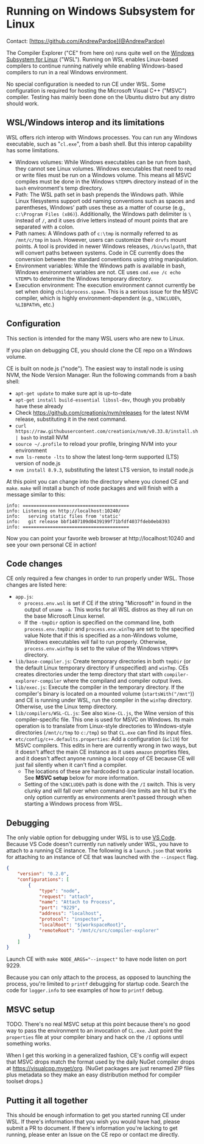 # Running on Windows Subsystem for Linux

Contact: [https://github.com/AndrewPardoe](@AndrewPardoe)

The Compiler Explorer ("CE" from here on) runs quite well on the [Windows Subsystem for Linux](https://docs.microsoft.com/en-us/windows/wsl/faq) ("WSL"). Running on WSL enables Linux-based compilers to continue running natively while enabling Windows-based compilers to run in a real Windows environment. 

No special configuration is needed to run CE under WSL. Some configuration is required for hosting the Microsoft Visual C++ ("MSVC") compiler. Testing has mainly been done on the Ubuntu distro but any distro should work.

## WSL/Windows interop and its limitations
WSL offers rich interop with Windows processes. You can run any Windows executable, such as "`cl.exe`", from a bash shell. But this interop capability has some limitations. 
- Windows volumes: While Windows executables can be run from bash, they cannot see Linux volumes. Windows executables that need to read or write files must be run on a Windows volume. This means all MSVC compiles must be done in the Windows `%TEMP%` directory instead of in the `bash` environment's temp directory. 
- Path: The WSL path set in bash prepends the Windows path. While Linux filesystems support odd naming conventions such as spaces and parentheses, Windows' path uses these as a matter of course (e.g., `c:\Program Files (x86)`). Additionally, the Windows path delimiter is `\` instead of `/`, and it uses drive letters instead of mount points that are separated with a colon. 
- Path names: A Windows path of `c:\tmp` is normally referred to as `/mnt/c/tmp` in `bash`. However, users can customize their `drvfs` mount points. A tool is provided in newer Windows releases, `/bin/wslpath`, that will convert paths between systems. Code in CE currently does the conversion between the standard conventions using string manipulation. 
- Environment variables: While the Windows path is available in bash, Windows environment variables are not. CE uses `cmd.exe /c echo %TEMP%` to determine the Windows temporary directory.
- Execution environment: The execution environment cannot currently be set when doing `childprocess.spawn`. This is a serious issue for the MSVC compiler, which is highly environment-dependent (e.g., `%INCLUDE%`, `%LIBPATH%`, etc.)

## Configuration
This section is intended for the many WSL users who are new to Linux. 

If you plan on debugging CE, you should clone the CE repo on a Windows volume.

CE is built on node.js ("node"). The easiest way to install node is using NVM, the Node Version Manager. Run the following commands from a bash shell:
- `apt-get update` to make sure apt is up-to-date
- `apt-get install build-essential libssl-dev`, though you probably have these already
- Check https://github.com/creationix/nvm/releases for the latest NVM release, substituting it in the next command.
- `curl https://raw.githubusercontent.com/creationix/nvm/v0.33.8/install.sh | bash` to install NVM
- `source ~/.profile` to reload your profile, bringing NVM into your environment
- `nvm ls-remote -lts` to show the latest long-term supported (LTS) version of node.js
- `nvm install 8.9.3`, substituting the latest LTS version, to install node.js

At this point you can change into the directory where you cloned CE and `make`. `make` will install a bunch of node packages and will finish with a message similar to this:

```
info: =======================================
info: Listening on http://localhost:10240/
info:   serving static files from 'static'
info:   git release bbf1407109d0439199f71bfdf4037fdeb0eb8393
info: =======================================
```

Now you can point your favorite web browser at http://localhost:10240 and see your own personal CE in action!

## Code changes

CE only required a few changes in order to run properly under WSL. Those changes are listed here:

- `app.js`: 
  - `process.env.wsl` is set if CE if the string "Microsoft" in found in the output of `uname -a`. This works for all WSL distros as they all run on the base Microsoft Linux kernel. 
  - If the `-tmpDir` option is specified on the command line, both `process.env.tmpDir` and `process.env.winTmp` are set to the specified value Note that if this is specified as a non-Windows volume, Windows executables will fail to run properly. Otherwise, `process.env.winTmp` is set to the value of the Windows `%TEMP%` directory.
- `lib/base-compiler.js`: Create temporary directories in both `tmpDir` (or the default Linux temporary directory if unspecified) and `winTmp`. CEs creates directories under the temp directory that start with `compiler-explorer-compiler` where the compiland and compiler output lives. 
- `lib/exec.js`: Execute the compiler in the temporary directory. If the compiler's binary is located on a mounted volume (`startsWith("/mnt"`)) and CE is running under WSL, run the compiler in the `winTmp` directory. Otherwise, use the Linux temp directory. 
- `lib/compilers/WSL-CL.js`: See also `Wine-CL.js`, the Wine version of this compiler-specific file. This one is used for MSVC on Windows. Its main operation is to translate from Linux-style directories to Windows-style directories (`/mnt/c/tmp` to `c:/tmp`) so that `CL.exe` can find its input files. 
- `etc/config/c++.defaults.properties`: Add a configuration (`&cl19`) for MSVC compilers. This edits in here are currently wrong in two ways, but it doesn't affect the main CE instance as it uses `amazon` proprties files, and it doesn't affect anyone running a local copy of CE because CE will just fail silently when it can't find a compiler.
  - The locations of these are hardcoded to a particular install location. See **MSVC setup** below for more information.
  - Setting of the `%INCLUDE%` path is done with the `/I` switch. This is very clunky and will fall over when command-line limits are hit but it's the only option currently as environments aren't passed through when starting a Windows process from WSL. 

## Debugging

The only viable option for debugging under WSL is to use [VS Code](https://code.visualstudio.com). Because VS Code doesn't currently run natively under WSL, you have to attach to a running CE instance. The following is a `launch.json` that works for attaching to an instance of CE that was launched with the `--inspect` flag. 

```json
{
    "version": "0.2.0",
    "configurations": [
        {
            "type": "node",
            "request": "attach",
            "name": "Attach to Process",
            "port": "9229",
            "address": "localhost",
            "protocol": "inspector",
            "localRoot": "${workspaceRoot}",
            "remoteRoot": "/mnt/c/src/compiler-explorer"
        }
    ]
}
```

Launch CE with `make NODE_ARGS="--inspect"` to have node listen on port 9229. 

Because you can only attach to the process, as opposed to launching the process, you're limited to `printf` debugging for startup code. Search the code for `logger.info` to see examples of how to `printf` debug. 

## MSVC setup

TODO. There's no real MSVC setup at this point because there's no good way to pass the environment to an invocation of `CL.exe`. Just point the `properties` file at your compiler binary and hack on the `/I` options until something works.

When I get this working in a generalized fashion, CE's config will expect that MSVC drops match the format used by the daily NuGet compiler drops at https://visualcpp.myget/org. (NuGet packages are just renamed ZIP files plus metadata so they make an easy distribution method for compiler toolset drops.)

## Putting it all together

This should be enough information to get you started running CE under WSL. If there's information that you wish you would have had, please submit a PR to document. If there's information you're lacking to get running, please enter an Issue on the CE repo or contact me directly.
